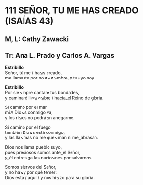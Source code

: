 # 111 SEÑOR, TU ME HAS CREADO (ISAÍAS 43)

## M, L: Cathy Zawacki
## Tr: Ana L. Prado y Carlos A. Vargas

**Estribillo**  
Señor, tú me / ha↘s creado,  
me llamaste por no↗↘↗↘mbre, y tu↘yo soy.  

**Estribillo**  
Por sie↘mpre cantaré tus bondades,  
y caminaré li↗↘↗↘bre / hacia_el Reino de gloria.  

Si camino por el mar  
mi↗ Dio↘s conmigo va,  
y los rí↘os no podrá↘n anegarme.  

Si camino por el fuego  
también Dio↘s está conmigo,  
y las lla↘mas no me que↘man ni me_abrasan.  

Dios nos llama pueblo suyo,  
pues preciosos somos ante_el Señor,  
y_él entre↘ga las nacio↘nes por salvarnos.  

Somos siervos del Señor,  
y no ha↘y por qué temer:  
Dios está / aquí / y nos hi↘zo para su gloria.  

